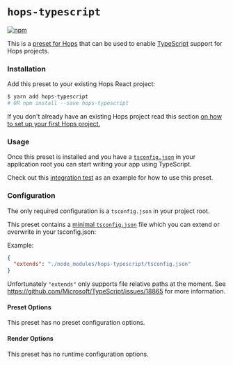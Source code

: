 # `hops-typescript`

[![npm](https://img.shields.io/npm/v/hops-typescript.svg)](https://www.npmjs.com/package/hops-typescript)

This is a [preset for Hops](https://github.com/xing/hops/tree/wip-docs-next#presets) that can be used to enable [TypeScript](https://www.typescriptlang.org/) support for Hops projects.

### Installation

Add this preset to your existing Hops React project:

```bash
$ yarn add hops-typescript
# OR npm install --save hops-typescript
```

If you don't already have an existing Hops project read this section [on how to set up your first Hops project.](https://github.com/xing/hops/tree/wip-docs-next#quick-start)

### Usage

Once this preset is installed and you have a [`tsconfig.json`](https://www.typescriptlang.org/docs/handbook/tsconfig-json.html) in your application root you can start writing your app using TypeScript.

Check out this [integration test](https://github.com/xing/hops/tree/next/packages/spec/integration/typescript) as an example for how to use this preset.

### Configuration

The only required configuration is a `tsconfig.json` in your project root.

This preset contains a [minimal `tsconfig.json`](https://github.com/xing/hops/blob/next/packages/typescript/tsconfig.json) file which you can extend or overwrite in your tsconfig.json:

Example:

```json
{
  "extends": "./node_modules/hops-typescript/tsconfig.json"
}
```

Unfortunately `"extends"` only supports file relative paths at the moment. See https://github.com/Microsoft/TypeScript/issues/18865 for more information.

#### Preset Options

This preset has no preset configuration options.

#### Render Options

This preset has no runtime configuration options.
